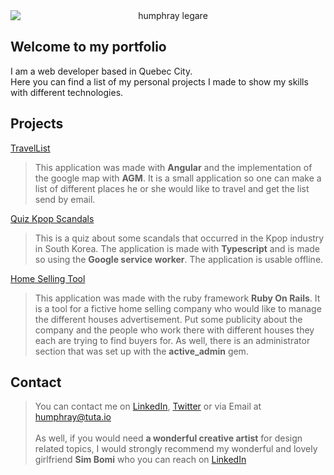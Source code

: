 <img src="https://humphraylegare.github.io/humphray200.jpg" alt="humphray legare" style="display:block; margin:auto; text-align:center;"/>

## Welcome to my portfolio
I am a web developer based in Quebec City.<br/>
Here you can find a list of my personal projects I made to show my skills with different technologies.

## Projects

[TravelList](http://heroku.com "Find me on Heroku")
> This application was made with __Angular__ and the implementation of the google map with __AGM__. It is a small application so one can make a list of 
  different places he or she would like to travel and get the list send by email.

[Quiz Kpop Scandals](http://heroku.com "Find me on Heroku")
> This is a quiz about some scandals that occurred in the Kpop industry in South Korea. The application is made with  __Typescript__ and is made so using the __Google service worker__. The application is usable offline.
  
[Home Selling Tool](http://heroku.com "Find me on Heroku")
> This application was made with the ruby framework __Ruby On Rails__. It is a tool for a fictive home selling company who would like to manage the different houses advertisement. Put some publicity about the company and the people who work there with different houses they each are trying to find buyers for. As well, there is an administrator section that was set up with the __active_admin__ gem.


## Contact

> You can contact me on 
<a href="https://www.linkedin.com/in/humphray-l%C3%A9gar%C3%A9-a188b58a/" target="_blank">LinkedIn</a>, <a href="https://twitter.com/humphrayLegare" target="_blank">Twitter</a> 
  or via Email at humphray@tuta.io <br/><br/>
> As well, if you would need **a wonderful creative artist** for design related topics, I would strongly recommend my wonderful and lovely girlfriend **Sim Bomi** who you can reach on <a href="https://www.linkedin.com/in/bomi-s-96103098/" target="_blank">LinkedIn</a>
